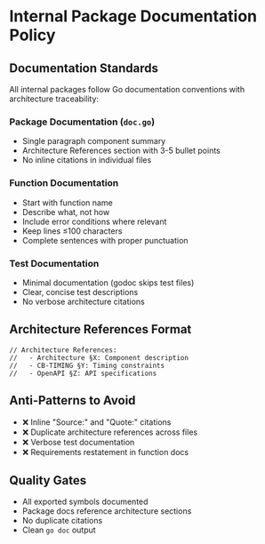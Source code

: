 # Internal Package Documentation Policy

## Documentation Standards

All internal packages follow Go documentation conventions with architecture traceability:

### Package Documentation (`doc.go`)
- Single paragraph component summary
- Architecture References section with 3-5 bullet points
- No inline citations in individual files

### Function Documentation
- Start with function name
- Describe what, not how
- Include error conditions where relevant
- Keep lines ≤100 characters
- Complete sentences with proper punctuation

### Test Documentation
- Minimal documentation (godoc skips test files)
- Clear, concise test descriptions
- No verbose architecture citations

## Architecture References Format
```
// Architecture References:
//   - Architecture §X: Component description
//   - CB-TIMING §Y: Timing constraints
//   - OpenAPI §Z: API specifications
```

## Anti-Patterns to Avoid
- ❌ Inline "Source:" and "Quote:" citations
- ❌ Duplicate architecture references across files
- ❌ Verbose test documentation
- ❌ Requirements restatement in function docs

## Quality Gates
- All exported symbols documented
- Package docs reference architecture sections
- No duplicate citations
- Clean `go doc` output
